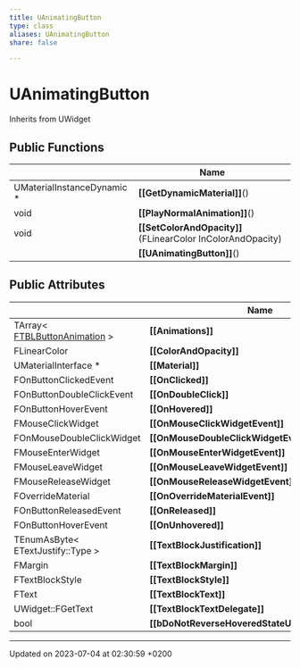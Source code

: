```yaml
---
title: UAnimatingButton
type: class
aliases: UAnimatingButton
share: false

---
```


# UAnimatingButton





Inherits from UWidget

## Public Functions

|                | Name           |
| -------------- | -------------- |
| UMaterialInstanceDynamic * | **[[GetDynamicMaterial]]**() |
| void | **[[PlayNormalAnimation]]**() |
| void | **[[SetColorAndOpacity]]**(FLinearColor InColorAndOpacity) |
| | **[[UAnimatingButton]]**() |

## Public Attributes

|                | Name           |
| -------------- | -------------- |
| TArray< [FTBLButtonAnimation](/docs/SDK/Source/Classes/structFTBLButtonAnimation.md) > | **[[Animations]]**  |
| FLinearColor | **[[ColorAndOpacity]]**  |
| UMaterialInterface * | **[[Material]]**  |
| FOnButtonClickedEvent | **[[OnClicked]]**  |
| FOnButtonDoubleClickEvent | **[[OnDoubleClick]]**  |
| FOnButtonHoverEvent | **[[OnHovered]]**  |
| FMouseClickWidget | **[[OnMouseClickWidgetEvent]]**  |
| FOnMouseDoubleClickWidget | **[[OnMouseDoubleClickWidgetEvent]]**  |
| FMouseEnterWidget | **[[OnMouseEnterWidgetEvent]]**  |
| FMouseLeaveWidget | **[[OnMouseLeaveWidgetEvent]]**  |
| FMouseReleaseWidget | **[[OnMouseReleaseWidgetEvent]]**  |
| FOverrideMaterial | **[[OnOverrideMaterialEvent]]**  |
| FOnButtonReleasedEvent | **[[OnReleased]]**  |
| FOnButtonHoverEvent | **[[OnUnhovered]]**  |
| TEnumAsByte< ETextJustify::Type > | **[[TextBlockJustification]]**  |
| FMargin | **[[TextBlockMargin]]**  |
| FTextBlockStyle | **[[TextBlockStyle]]**  |
| FText | **[[TextBlockText]]**  |
| UWidget::FGetText | **[[TextBlockTextDelegate]]**  |
| bool | **[[bDoNotReverseHoveredStateUponMouseLeave]]**  |

-------------------------------

Updated on 2023-07-04 at 02:30:59 +0200